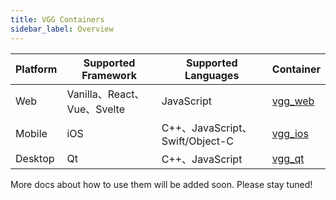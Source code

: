 ```yaml
---
title: VGG Containers
sidebar_label: Overview
---
```


| Platform | Supported Framework         | Supported Languages             | Container                                              |
| -------- | --------------------------- | ------------------------------- | ------------------------------------------------------ |
| Web      | Vanilla、React、Vue、Svelte | JavaScript                      | [vgg_web](https://github.com/verygoodgraphics/vgg_web) |
| Mobile   | iOS                         | C++、JavaScript、Swift/Object-C | [vgg_ios](https://github.com/verygoodgraphics/vgg_ios) |
| Desktop  | Qt                          | C++、JavaScript                 | [vgg_qt](https://github.com/verygoodgraphics/vgg_qt)   |

More docs about how to use them will be added soon. Please stay tuned!
